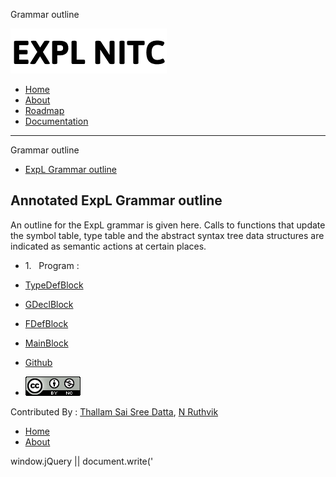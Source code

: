  Grammar outline    

[![](img/logo.png)](index.html)

*   [Home](index.html)
*   [About](about.html)
*   [Roadmap](roadmap.html)
*   [Documentation](documentation.html)

* * *

Grammar outline

  
  

*   [ExpL Grammar outline](#nav-introduction)

Annotated ExpL Grammar outline
------------------------------

An outline for the ExpL grammar is given here. Calls to functions that update the symbol table, type table and the abstract syntax tree data structures are indicated as semantic actions at certain places.

*   1.   Program :
*   [TypeDefBlock](#TypeDefBlock)
*   [GDeclBlock](#GDeclBlock)
*   [FDefBlock](#FDefBlock)
*   [MainBlock](#MainBlock)

*   [Github](http://github.com/silcnitc)
*   [![Creative Commons License](img/creativecommons.png)](http://creativecommons.org/licenses/by-nc/4.0/)

Contributed By : [Thallam Sai Sree Datta](https://www.linkedin.com/in/dattathallam), [N Ruthvik](https://www.linkedin.com/in/n-ruthviik-0a0539100)

*   [Home](index.html)
*   [About](about.html)

  

window.jQuery || document.write('<script src="js/jquery-1.7.2.min.js"><\\/script>')